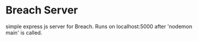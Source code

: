 # Breach Server
simple express js server for Breach.
Runs on localhost:5000 after 'nodemon main' is called.
